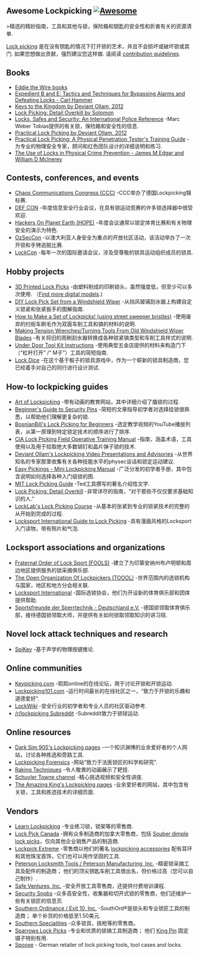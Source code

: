 <div class="github-widget" data-repo="fabacab/awesome-lockpicking"></div>

## Awesome Lockpicking [![Awesome](https://cdn.rawgit.com/sindresorhus/awesome/d7305f38d29fed78fa85652e3a63e154dd8e8829/media/badge.svg)](https://github.com/sindresorhus/awesome)

&gt;精选的精妙指南，工具和其他与锁，保险箱和钥匙的安全性和折衷有关的资源清单.

[Lock picking](https://en.wikipedia.org/wiki/Lock_picking) 是在没有钥匙的情况下打开锁的艺术，并且不会损坏或破坏锁或其门. 如果您想做出贡献，强烈建议您这样做. 请阅读 [contribution guidelines](https://github.com/fabacab/awesome-lockpicking/blob/master/CONTRIBUTING.md).



## Books

* [Eddie the Wire books](https://www.dropbox.com/sh/k3z4dm4vyyojp3o/AAAIXQuwMmNuCch_StLPUYm-a?dl=0)
* [Expedient B and E: Tactics and Techniques for Bypassing Alarms and Defeating Locks - Carl Hammer](https://www.amazon.com/Expedient-Tactics-Techniques-Bypassing-Defeating/dp/0873646886/)
* [Keys to the Kingdom by Deviant Ollam, 2012](https://www.elsevier.com/books/keys-to-the-kingdom/ollam/978-1-59749-983-5)
* [Lock Picking: Detail Overkill by Solomon](https://www.dropbox.com/s/y39ix9u9qpqffct/Lockpicking%20Detail%20Overkill.pdf?dl=0)
* [Locks, Safes and Security: An International Police Reference](https://www.goodreads.com/en/book/show/525753.Locks_Safes_and_Security) -Marc Weber Tobias提供的有关锁，保险箱和安全性的信息.
* [Practical Lock Picking by Deviant Ollam, 2012](https://www.elsevier.com/books/practical-lock-picking/ollam/978-1-59749-989-7)
* [Practical Lock Picking: A Physical Penetration Tester's Training Guide](https://web.archive.org/web/20200309084722/http://www.rageuniversity.org/PRISONESCAPE/PRISON%20LOCKS%20AND%20KEYS/Practical.Lock.Picking.pdf) -为专业的物理安全专家，顾问和红色团队设计的详细说明和练习.
* [The Use of Locks in Physical Crime Prevention - James M Edgar and William D Mclnerey](https://www.scribd.com/book/282594402/The-Use-of-Locks-in-Physical-Crime-Prevention-National-Crime-Prevention-Institute)

## Contests, conferences, and events

* [Chaos Communications Congress (CCC)](https://www.ccc.de/) -CCC举办了德国Lockpicking锦标赛.
* [DEF CON](https://defcon.org/) -年度信息安全行业会议，在具有锁运动竞赛的许多锁选择器中很受欢迎.
* [Hackers On Planet Earth (HOPE)](https://hope.net/) -年度会议通常以锁定体育比赛和有关物理安全的演示为特色.
* [OzSecCon](https://ozseccon.com/) -以澳大利亚人身安全为重点的开放社区活动，该活动举办了一次开锁和手铐逃脱比赛.
* [LockCon](https://toool.nl/LockCon) -每年一次的国际邀请会议，涉及受尊敬的锁具运动组织成员的锁具.

## Hobby projects

* [3D Printed Lock Picks](http://blog.shop.23b.org/2014/11/3d-printed-lock-picks.html)  -由塑料制成的印刷锁头，虽然强度低，但至少可以多次使用.  （[Find more digital models](https://www.yeggi.com/q/lockpick/).)
* [DIY Lock Pick Set from a Windshield Wiper](http://www.itstactical.com/skillcom/lock-picking/how-to-make-a-diy-lock-pick-set-from-a-windshield-wiper/) -从挡风玻璃刮水器上构建自定义锁紧和张紧扳手的图解指南.
* [How to Make a Set of Lockpicks! (using street sweeper bristles)](https://www.instructables.com/id/How-to-Make-a-set-of-Lockpicks/) -使用废弃的扫街车刷毛作为双面车削工具和镐的材料的说明.
* [Making Tension Wrenches/Turning Tools From Old Windshield Wiper Blades](https://www.instructables.com/id/Making-Tension-WrenchesTurning-Tools-From-Old-Wind/) -有关将旧的雨刷刮水器转换成各种锁紧镐类型和车削工具样式的说明.
* [Under Door Tool Kit Instructions](https://web.archive.org/web/20170719053154/http://enterthecore.net/files/CORE_Instructions-Under_Door.pdf) -使用典型五金店提供的材料来构造门下（“杠杆打开” /“ M子”）工具的简短指南.
* [Lock Dice](http://schuylertowne.com/blog/lockpicking-with-dice) -在这个基于骰子的锁具游戏中，作为一个崭新的锁具制造商，您已经着手对自己的同行进行设计测试.

## How-to lockpicking guides

* [Art of Lockpicking](https://art-of-lockpicking.com/) -带有动画的教育网站，其中详细介绍了撬锁的过程.
* [Beginner's Guide to Security Pins](https://web.archive.org/web/20171210065243/http://www.ninjacache.com:80/secpins_intro) -简短的文章指导初学者对选择挂锁很熟悉，以帮助他们理解更复杂的锁.
* [BosnianBill's Lock Picking for Beginners](https://www.youtube.com/playlist?list=PLTSWkYxuSlkXiSBwk3Hvbvx71sg-MH61s) -选定教学视频的YouTube播放列表，从第一原理到特定锁定技术的顺序进行了排序.
* [CIA Lock Picking Field Operative Training Manual](https://archive.org/details/CIA_Lock_Picking_Field_Operative_Training_Manual) -指南，涵盖术语，工具使用以及用于拾取绝大多数销钉和晶片弹子锁的技术.
* [Deviant Ollam's Lockpicking Video Presentations and Advisories](http://deviating.net/lockpicking/videos.html) -从世界知名的专家那里收集有关各种技能水平的physec谈话和锁定运动建议.
* [Easy Pickings - Mini Lockpicking Manual](http://index-of.es/Lockpicking/Easy%20Pickings%20-%20Mini%20Lockpicking%20Manual.pdf) -广泛分发的初学者手册，其中包含说明如何选择各种入门级锁的图.
* [MIT Lock Picking Guide](https://webunraveling.com/public/mit-lock-picking-guide/index.php) -Ted工具撰写的著名介绍性文字.
* [Lock Picking: Detail Overkill](https://web.archive.org/web/20170730120626/http://ninjacache.com/data/uploads/lockpicking-detail-overkill.pdf) -非常详尽的指南，“对于那些不仅仅要求基础知识的人.”
* [LockLab's Lock Picking Course](https://locklab.com/locklab-university/lock-picking-course-2/) -从基本的张紧到专业的锁紧技术的完整的从开始到完成的过程.
* [Locksport International Guide to Lock Picking](https://web.archive.org/web/20070222144748/http://locksport.com:80/LSIGuide/lsiguide.pdf) -具有漫画风格的Locksport入门读物，带有照片和气泡.

## Locksport associations and organizations

* [Fraternal Order of Lock Sport (FOOLS)](http://www.bloomingtonfools.org/) -建立了为印第安纳州布卢明顿和周边地区提供服务的锁采摘俱乐部.
* [The Open Organization Of Lockpickers (TOOOL)](https://toool.org/) -世界范围内的选锁机构与国家，地区和地方分会相关联.
* [Locksport International](http://locksport.com) -国际选锁协会，他们为开设新的体育俱乐部和团体提供帮助.
* [Sportsfreunde der Sperrtechnik - Deutschland e.V.](https://blog.ssdev.org/) -德国锁领取体育俱乐部，接待德国锁领取大师，并提供有关如何锁取领取知识的讲习班.

## Novel lock attack techniques and research

* [SpiKey](https://www.comp.nus.edu.sg/~junhan/papers/SpiKey_HotMobile20_CamReady.pdf) -基于声学的物理按键推论.

## Online communities

* [Keypicking.com](https://keypicking.com/) -熙熙online的在线论坛，用于讨论开锁和开锁运动.
* [Lockpicking101.com](https://www.lockpicking101.com/) -运行时间最长的在线社区之一，“致力于开锁的乐趣和道德爱好”.
* [LockWiki](http://lockwiki.com/) -安全行业的初学者和专业人员的社区驱动参考.
* [/r/lockpicking Subreddit](https://www.reddit.com/r/lockpicking/) -Subreddit致力于锁球运动.

## Online resources

* [Dark Sim 905's Lockpicking pages](https://web.archive.org/web/20191127182007/https://darksim905.com/lockpicking.php) -一个知识渊博的业余爱好者的个人网站，讨论各种拣选和旁路工具.
* [Lockpicking Forensics](http://www.lockpickingforensics.com/) -网站“致力于法医锁匠的科学和研究”.
* [Raking Techniques](https://elvencraft.com/lpd/Raking%20Techniques.html) -令人敬畏的动画展示了耙技.
* [Schuyler Towne channel](https://www.youtube.com/user/SchuylerTowne/) -精心挑选视频和安全性讲座.
* [The Amazing King's Lockpicking pages](http://theamazingking.com/lockpicking.php) -业余爱好者的网站，其中包含有关锁，工具和拣选技术的详细页面.

## Vendors

* [Learn Lockpicking](https://learnlockpicking.com/) -专业练习锁，锁架等的零售商.
* [Lock Pick Canada](https://www.lockpickcanada.com/) -拥有众多制造商的加拿大零售商，包括 [Souber dimple lock picks](https://www.lockpickcanada.com/category_s/4.htm)，仅向其他企业销售产品的制造商.
* [Lockpick Extreme](https://lockpickextreme.com/) -零售商以他们的著名 [lockpicking accessories](https://lockpickextreme.com/product-category/accessories/) 配有耳环和其他珠宝首饰，它们也可以用作坚固的工具.
* [Peterson Locksmith Tools / Peterson Manufacturing, Inc.](https://www.thinkpeterson.com/)  -精密锁采摘工具及配件的制造商； 他们的顶尖钥匙车削工具很出名，但价格过高（您可以自己制作）.
* [Safe Ventures, Inc.](http://safeventures.com/) -安全开放工具零售商，还提供付费培训课程.
* [Security Snobs](https://securitysnobs.com/) -众多高安全性，收集器和切开式锁的零售商，他们还维护一些有关锁匠的信息页.
* [Southern Ordinance / Exit 10, Inc.](https://www.southord.com/)  -SouthOrd®是锁头和专业锁匠工具的制造商； 单个补货的价格低至1.50美元.
* [Southern Specialities](http://www.lockpicktools.com/) -众多锁具，挑枪等的零售商。
* [Sparrows Lock Picks](https://www.sparrowslockpicks.com/)  -专业和优质的锁镐工具制造商； 他们 [King Pin](http://www.sparrowslockpicks.com/product_p/t1.htm) 固定镊子特别有用.
* [Spooxe](http://spooxe.com/) - German retailer of lock picking tools, tool cases and locks.
